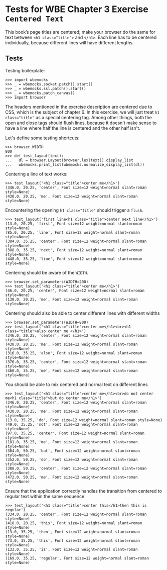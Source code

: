Tests for WBE Chapter 3 Exercise `Centered Text`
==============================================

This book’s page titles are centered; make your browser do the same
for text between `<h1 class="title">` and `</h1>`. Each line has to be
centered individually, because different lines will have different
lengths.

Tests
-----

Testing boilerplate:

    >>> import wbemocks
    >>> _ = wbemocks.socket.patch().start()
    >>> _ = wbemocks.ssl.patch().start()
    >>> _ = wbemocks.patch_canvas()
    >>> import browser

The headers mentioned in the exercise description are centered due to
CSS, which is the subject of chapter 6. In this exercise, we will just
treat `h1 class="title"` as a special centering tag. Among other
things, both the open and close tags should flush lines, because it
doesn't make sense to have a line where half the line is centered and
the other half isn't.

Let's define some testing shortcuts:

    >>> browser.WIDTH
    800
    >>> def test_layout(text):
    ...   dl = browser.Layout(browser.lex(text)).display_list
    ...   wbemocks.print_list(wbemocks.normalize_display_list(dl))

Centering a line of text works:

    >>> test_layout('<h1 class="title">center me</h1>')
    (346.0, 20.25, 'center', Font size=12 weight=normal slant=roman style=None)
    (430.0, 20.25, 'me', Font size=12 weight=normal slant=roman style=None)

Encountering the opening `h1 class="title"`  should trigger a `flush`.

    >>> test_layout('first line<h1 class="title">center next line</h1>')
    (13.0, 20.25, 'first', Font size=12 weight=normal slant=roman style=None)
    (85.0, 20.25, 'line', Font size=12 weight=normal slant=roman style=None)
    (304.0, 35.25, 'center', Font size=12 weight=normal slant=roman style=None)
    (388.0, 35.25, 'next', Font size=12 weight=normal slant=roman style=None)
    (448.0, 35.25, 'line', Font size=12 weight=normal slant=roman style=None)

Centering should be aware of the `WIDTH`.

    >>> browser.set_parameters(WIDTH=200)
    >>> test_layout('<h1 class="title">center me</h1>')
    (46.0, 20.25, 'center', Font size=12 weight=normal slant=roman style=None)
    (130.0, 20.25, 'me', Font size=12 weight=normal slant=roman style=None)

Centering should also be able to center different lines with different widths

    >>> browser.set_parameters(WIDTH=800)
    >>> test_layout('<h1 class="title">center me</h1><br><h1 class="title">also center me </h1>')
    (346.0, 20.25, 'center', Font size=12 weight=normal slant=roman style=None)
    (430.0, 20.25, 'me', Font size=12 weight=normal slant=roman style=None)
    (316.0, 35.25, 'also', Font size=12 weight=normal slant=roman style=None)
    (376.0, 35.25, 'center', Font size=12 weight=normal slant=roman style=None)
    (460.0, 35.25, 'me', Font size=12 weight=normal slant=roman style=None)

You should be able to mix centered and normal text on different lines

    >>> test_layout('<h1 class="title">center me</h1><br>do not center me<h1 class="title">but do center me</h1>')
    (346.0, 20.25, 'center', Font size=12 weight=normal slant=roman style=None)
    (430.0, 20.25, 'me', Font size=12 weight=normal slant=roman style=None)
    (13.0, 35.25, 'do', Font size=12 weight=normal slant=roman style=None)
    (49.0, 35.25, 'not', Font size=12 weight=normal slant=roman style=None)
    (97.0, 35.25, 'center', Font size=12 weight=normal slant=roman style=None)
    (181.0, 35.25, 'me', Font size=12 weight=normal slant=roman style=None)
    (304.0, 50.25, 'but', Font size=12 weight=normal slant=roman style=None)
    (352.0, 50.25, 'do', Font size=12 weight=normal slant=roman style=None)
    (388.0, 50.25, 'center', Font size=12 weight=normal slant=roman style=None)
    (472.0, 50.25, 'me', Font size=12 weight=normal slant=roman style=None)


Ensure that the application correctly handles the transition from centered to regular text within the same sequence

    >>> test_layout('<h1 class="title">center this</h1>then this is regular')
    (334.0, 20.25, 'center', Font size=12 weight=normal slant=roman style=None)
    (418.0, 20.25, 'this', Font size=12 weight=normal slant=roman style=None)
    (13.0, 35.25, 'then', Font size=12 weight=normal slant=roman style=None)
    (73.0, 35.25, 'this', Font size=12 weight=normal slant=roman style=None)
    (133.0, 35.25, 'is', Font size=12 weight=normal slant=roman style=None)
    (169.0, 35.25, 'regular', Font size=12 weight=normal slant=roman style=None)

